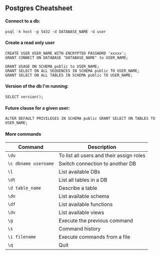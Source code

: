 ## Postgres Cheatsheet


#### Connect to a db: 
```
psql -h host -p 5432 -d DATABASE_NAME -U user  
```
#### Create a read only user
```
CREATE USER USER_NAME WITH ENCRYPTED PASSWORD 'xxxxx';
GRANT CONNECT ON DATABASE "DATABASE_NAME" to USER_NAME;

GRANT USAGE ON SCHEMA public to USER_NAME;
GRANT SELECT ON ALL SEQUENCES IN SCHEMA public TO USER_NAME;
GRANT SELECT ON ALL TABLES IN SCHEMA public TO USER_NAME;
```
#### Version of the db I'm running: 
```
SELECT version();
```
#### Future clause for a given user: 
```
ALTER DEFAULT PRIVILEGES IN SCHEMA public GRANT SELECT ON TABLES TO USER_NAME;
```
#### More commands

| Command  | Description  |
|----------|--------------|
|```\du```  | To list all users and their assign roles |
| ```\c dbname username``` | Switch connection to another DB |
| ```\l``` | List available DBs |
| ```\dt``` | List all tables in a DB |
| ```\d table_name``` | Describe a table |
| ```\dn``` | List available schema |
| ```\df``` | List available functions |
| ```\dv``` | List available views |
| ```\g``` | Execute the previous command |
| ```\s``` | Command history |
| ```\i filename``` | Execute commands from a file |
| ```\q``` | Quit |
